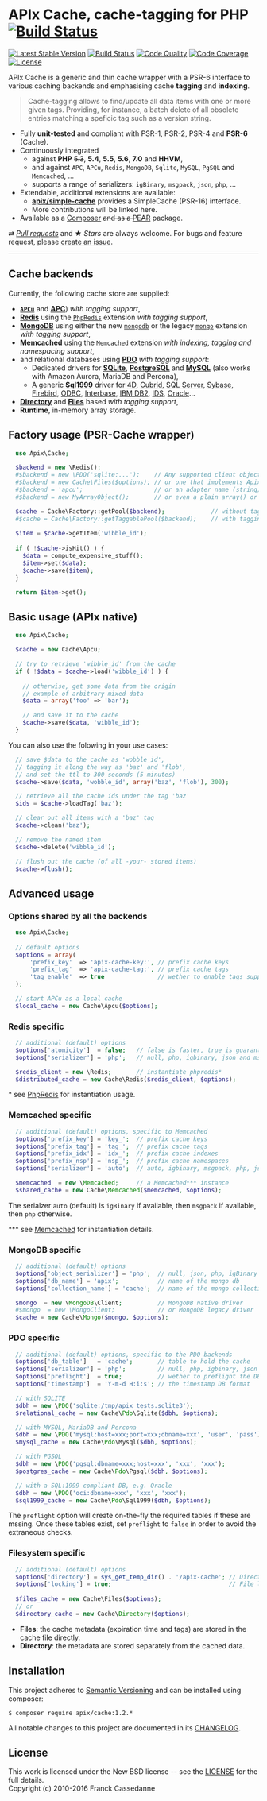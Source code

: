 APIx Cache, cache-tagging for PHP [![Build Status](https://travis-ci.org/apix/cache.png?branch=master)](https://travis-ci.org/apix/cache)
=================================
[![Latest Stable Version](https://poser.pugx.org/apix/cache/v/stable.svg)](https://packagist.org/packages/apix/cache)  [![Build Status](https://scrutinizer-ci.com/g/frqnck/apix-cache/badges/build.png?b=master)](https://scrutinizer-ci.com/g/frqnck/apix-cache/build-status/master)  [![Code Quality](https://scrutinizer-ci.com/g/frqnck/apix-cache/badges/quality-score.png?b=master)](https://scrutinizer-ci.com/g/frqnck/apix-cache/?branch=master)  [![Code Coverage](https://scrutinizer-ci.com/g/frqnck/apix-cache/badges/coverage.png?b=master)](https://scrutinizer-ci.com/g/frqnck/apix-cache/?branch=master)  [![License](https://poser.pugx.org/apix/cache/license.svg)](https://packagist.org/packages/apix/cache)

APIx Cache is a generic and thin cache wrapper with a PSR-6 interface to various caching backends and emphasising cache **tagging** and **indexing**.

> Cache-tagging allows to find/update all data items with one or more given tags. Providing, for instance, a batch delete of all obsolete entries matching a speficic tag such as a version string.

* Fully **unit-tested** and compliant with PSR-1, PSR-2, PSR-4 and **PSR-6** (Cache).
* Continuously integrated
  * against **PHP** ~~5.3~~, **5.4**, **5.5**, **5.6**, **7.0** and **HHVM**,
  * and against `APC`, `APCu`, `Redis`, `MongoDB`, `Sqlite`, `MySQL`, `PgSQL` and `Memcached`, ...
  * supports a range of serializers: `igBinary`, `msgpack`, `json`, `php`, ...
* Extendable, additional extensions are available:
   * **[apix/simple-cache](//github.com/apix/simple-cache)** provides a SimpleCache (PSR-16) interface.
   * More contributions will be linked here.
* Available as a [Composer](https://packagist.org/packages/apix/cache) ~~and as a [PEAR](http://pear.ouarz.net)~~ package.

⇄ *[Pull requests](//github.com/frqnck/apix-cache/blob/master/.github/CONTRIBUTING.md)* and ★ *Stars* are always welcome. For bugs and feature request, please [create an issue](//github.com/frqnck/apix-cache/issues/new).

---

Cache backends
--------------
Currently, the following cache store are supplied:

* **[`APCu`](http://php.net/apcu)** and **[APC](http://php.net/apc)**) *with tagging support*,
* **[Redis](#redis-specific)** using the [`PhpRedis`](https://github.com/phpredis/phpredis) extension *with tagging support*,
* **[MongoDB](#mongodb-specific)** using either the new [`mongodb`](http://php.net/mongodb) or the legacy [`mongo`](http://php.net/mongo) extension *with tagging support*,
* **[Memcached](#memcached-specific)** using the [`Memcached`](http://php.net/book.memcached.php) extension *with indexing, tagging and namespacing support*,
* and relational databases using **[PDO](#pdo-specific)** *with tagging support*:
  * Dedicated drivers for **[SQLite](http://www.sqlite.org)**, **[PostgreSQL](http://www.postgresql.org)** and **[MySQL](http://www.mysql.com)** (also works with Amazon Aurora, MariaDB and Percona),
  * A generic **[Sql1999](https://en.wikipedia.org/wiki/SQL:1999)** driver for [4D](http://www.4d.com/), [Cubrid](http://www.cubrid.org), [SQL Server](http://www.microsoft.com/sqlserver), [Sybase](http://www.sybase.com), [Firebird](http://www.firebirdsql.org), [ODBC](https://en.wikipedia.org/wiki/Open_Database_Connectivity), [Interbase](http://www.embarcadero.com/products/interbase), [IBM DB2](www.ibm.com/software/data/db2/), [IDS](http://www-01.ibm.com/software/data/informix/), [Oracle](http://www.oracle.com/database)...
* **[Directory](#filesystem-specific)** and **[Files](#filesystem-specific)** based *with tagging support*,
* **Runtime**, in-memory array storage.

Factory usage (PSR-Cache wrapper)
-------------

```php
  use Apix\Cache;

  $backend = new \Redis();
  #$backend = new \PDO('sqlite:...');    // Any supported client object e.g. Memcached, MongoClient, ...
  #$backend = new Cache\Files($options); // or one that implements Apix\Cache\Adapter
  #$backend = 'apcu';                    // or an adapter name (string) e.g. "APC", "Runtime"
  #$backend = new MyArrayObject();       // or even a plain array() or \ArrayObject.

  $cache = Cache\Factory::getPool($backend);             // without tagging support
  #$cache = Cache\Factory::getTaggablePool($backend);    // with tagging
  
  $item = $cache->getItem('wibble_id');
  
  if ( !$cache->isHit() ) {
    $data = compute_expensive_stuff();
    $item->set($data);
    $cache->save($item);
  }

  return $item->get();
```

Basic usage (APIx native)
-----------

```php
  use Apix\Cache;

  $cache = new Cache\Apcu;

  // try to retrieve 'wibble_id' from the cache
  if ( !$data = $cache->load('wibble_id') ) {
    
    // otherwise, get some data from the origin
    // example of arbitrary mixed data
    $data = array('foo' => 'bar');

    // and save it to the cache
    $cache->save($data, 'wibble_id');
  }
```
You can also use the folowing in your use cases: 
```php
  // save $data to the cache as 'wobble_id',
  // tagging it along the way as 'baz' and 'flob',
  // and set the ttl to 300 seconds (5 minutes)
  $cache->save($data, 'wobble_id', array('baz', 'flob'), 300);

  // retrieve all the cache ids under the tag 'baz'
  $ids = $cache->loadTag('baz');

  // clear out all items with a 'baz' tag
  $cache->clean('baz');

  // remove the named item
  $cache->delete('wibble_id');

  // flush out the cache (of all -your- stored items)
  $cache->flush();
```

Advanced usage
--------------
### Options shared by all the backends
```php
  use Apix\Cache;
  
  // default options
  $options = array(
      'prefix_key'  => 'apix-cache-key:', // prefix cache keys
      'prefix_tag'  => 'apix-cache-tag:', // prefix cache tags
      'tag_enable'  => true               // wether to enable tags support
  );

  // start APCu as a local cache
  $local_cache = new Cache\Apcu($options);
```

### Redis specific
```php
  // additional (default) options
  $options['atomicity']  = false;   // false is faster, true is guaranteed
  $options['serializer'] = 'php';   // null, php, igbinary, json and msgpack

  $redis_client = new \Redis;       // instantiate phpredis*
  $distributed_cache = new Cache\Redis($redis_client, $options);
```
\* see [PhpRedis](https://github.com/nicolasff/phpredis) for instantiation usage.

### Memcached specific
```php
  // additional (default) options, specific to Memcached
  $options['prefix_key'] = 'key_';  // prefix cache keys
  $options['prefix_tag'] = 'tag_';  // prefix cache tags
  $options['prefix_idx'] = 'idx_';  // prefix cache indexes
  $options['prefix_nsp'] = 'nsp_';  // prefix cache namespaces
  $options['serializer'] = 'auto';  // auto, igbinary, msgpack, php, json and json_array.

  $memcached  = new \Memcached;     // a Memcached*** instance
  $shared_cache = new Cache\Memcached($memcached, $options);
```

The serialzer `auto` (default) is `igBinary` if available, then `msgpack` if available, then `php` otherwise.

\*\*\* see [Memcached](http://php.net/manual/en/book.memcached.php) for instantiation details.

### MongoDB specific 
```php
  // additional (default) options
  $options['object_serializer'] = 'php';  // null, json, php, igBinary
  $options['db_name'] = 'apix';           // name of the mongo db
  $options['collection_name'] = 'cache';  // name of the mongo collection

  $mongo  = new \MongoDB\Client;          // MongoDB native driver
  #$mongo  = new \MongoClient;            // or MongoDB legacy driver
  $cache = new Cache\Mongo($mongo, $options);
```

### PDO specific
```php
  // additional (default) options, specific to the PDO backends
  $options['db_table']   = 'cache';       // table to hold the cache
  $options['serializer'] = 'php';         // null, php, igbinary, json and msgpack
  $options['preflight']  = true;          // wether to preflight the DB
  $options['timestamp']  = 'Y-m-d H:i:s'; // the timestamp DB format

  // with SQLITE
  $dbh = new \PDO('sqlite:/tmp/apix_tests.sqlite3');
  $relational_cache = new Cache\Pdo\Sqlite($dbh, $options);

  // with MYSQL, MariaDB and Percona
  $dbh = new \PDO('mysql:host=xxx;port=xxx;dbname=xxx', 'user', 'pass');
  $mysql_cache = new Cache\Pdo\Mysql($dbh, $options);

  // with PGSQL
  $dbh = new \PDO('pgsql:dbname=xxx;host=xxx', 'xxx', 'xxx');
  $postgres_cache = new Cache\Pdo\Pgsql($dbh, $options);

  // with a SQL:1999 compliant DB, e.g. Oracle
  $dbh = new \PDO('oci:dbname=xxx', 'xxx', 'xxx');
  $sql1999_cache = new Cache\Pdo\Sql1999($dbh, $options);
```
The `preflight` option will create on-the-fly the required tables if these are mssing.
Once these tables exist, set `preflight` to `false` in order to avoid the extraneous checks. 

### Filesystem specific

```php
  // additional (default) options
  $options['directory'] = sys_get_temp_dir() . '/apix-cache'; // Directory where the cache is created
  $options['locking'] = true;                                 // File locking (recommended)
  
  $files_cache = new Cache\Files($options);
  // or
  $directory_cache = new Cache\Directory($options);  
```

  - **Files**: the cache metadata (expiration time and tags) are stored in the cache file directly.
  - **Directory**: the metadata are stored separately from the cached data. 

Installation
------------------------

This project adheres to [Semantic Versioning](http://semver.org/) and can be installed using composer:  

    $ composer require apix/cache:1.2.*

All notable changes to this project are documented in its [CHANGELOG](CHANGELOG.md).

License
-------
This work is licensed under the New BSD license -- see the [LICENSE](LICENSE.txt) for the full details.<br>Copyright (c) 2010-2016 Franck Cassedanne
